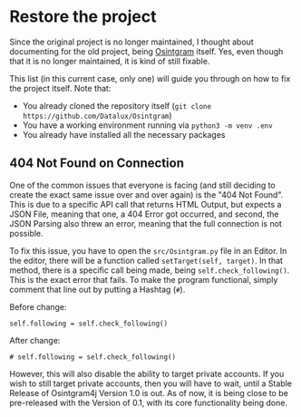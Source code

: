 # Restore the project
Since the original project is no longer maintained, I thought about documenting for
the old project, being [Osintgram](https://github.com/Datalux/Osintgram) itself. Yes,
even though that it is no longer maintained, it is kind of still fixable.

This list (in this current case, only one) will guide you through on how to fix the
project itself. Note that:

- You already cloned the repository itself
  (`git clone https://github.com/Datalux/Osintgram`)
- You have a working environment running via `python3 -m venv .env`
- You already have installed all the necessary packages

## 404 Not Found on Connection
One of the common issues that everyone is facing (and still deciding to create the
exact same issue over and over again) is the "404 Not Found". This is due to a
specific API call that returns HTML Output, but expects a JSON File, meaning that
one, a 404 Error got occurred, and second, the JSON Parsing also threw an error,
meaning that the full connection is not possible.

To fix this issue, you have to open the `src/Osintgram.py` file in an Editor. In the
editor, there will be a function called `setTarget(self, target)`. In that method,
there is a specific call being made, being `self.check_following()`. This is the
exact error that fails. To make the program functional, simply comment that line out
by putting a Hashtag (`#`).

Before change:
```shell
self.following = self.check_following()
```

After change:
```shell
# self.following = self.check_following()
```

However, this will also disable the ability to target private accounts. If you wish
to still target private accounts, then you will have to wait, until a Stable
Release of Osintgram4j Version 1.0 is out. As of now, it is being close to be
pre-released with the Version of 0.1, with its core functionality being done.